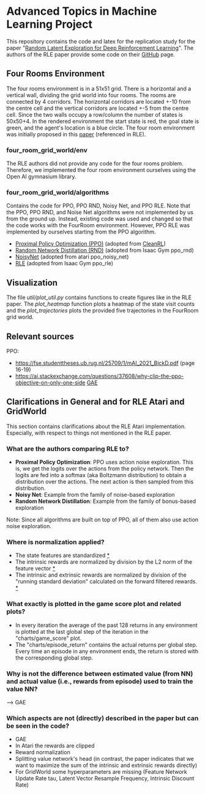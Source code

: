 # Advanced Topics in Machine Learning Project
This repository contains the code and latex for the replication study for the paper "[Random Latent Exploration for Deep Reinforcement Learning](https://arxiv.org/pdf/2407.13755)". The authors of the RLE paper provide some code on their [GitHub](https://github.com/Improbable-AI/random-latent-exploration) page.

## Four Rooms Environment 
The four rooms environment is in a 51x51 grid. There is a horizontal and a vertical wall, dividing the grid world into four rooms. The rooms are connected by 4 corridors. The horizontal corridors are located +-10 from the centre cell and the vertical corridors are located +-5 from the centre cell. Since the two walls occupy a row/column the number of states is 50x50+4. In the rendered environment the start state is red, the goal state is green, and the agent's location is a blue circle.
The four room environment was initially proposed in this [paper](https://www.sciencedirect.com/science/article/pii/S0004370299000521) (referenced in RLE).

### four_room_grid_world/env
The RLE authors did not provide any code for the four rooms problem. Therefore, we implemented the four room environment ourselves using the Open AI gymnasium library. 

### four_room_grid_world/algorithms
Contains the code for PPO, PPO RND, Noisy Net, and PPO RLE.
Note that the PPO, PPO RND, and Noise Net algorithms were not implemented by us from the ground up. Instead, existing code was used and changed so that the code works with the FourRoom environment. However, PPO RLE was implemented by ourselves starting from the PPO algorithm.
- [Proximal Policy Optimization (PPO)]() (adopted from [CleanRL](https://github.com/vwxyzjn/cleanrl/blob/master/cleanrl/ppo.py))
- [Random Network Distillation (RND)](https://arxiv.org/pdf/1810.12894) (adopted from Isaac Gym ppo_rnd)
- [NoisyNet](https://arxiv.org/pdf/1706.10295) (adopted from atari ppo_noisy_net)
- [RLE](https://arxiv.org/pdf/2407.13755) (adopted from Isaac Gym ppo_rle)

## Visualization
The file _util/plot_util.py_ contains functions to create figures like in the RLE paper. The _plot_heatmap_ function plots a heatmap of the state visit counts and the _plot_trajectories_ plots the provided five trajectories in the FourRoom grid world.

## Relevant sources
PPO:
- https://fse.studenttheses.ub.rug.nl/25709/1/mAI_2021_BickD.pdf (page 16-19)
- https://ai.stackexchange.com/questions/37608/why-clip-the-ppo-objective-on-only-one-side
[GAE](https://arxiv.org/pdf/1506.02438)

## Clarifications in General and for RLE Atari and GridWorld
This section contains clarifications about the RLE Atari implementation. Especially, with respect to things not mentioned in the RLE paper.

### What are the authors comparing RLE to?
- **Proximal Policy Optimization**: PPO uses action noise exploration. This is, we get the logits over the actions from the policy network. Then the logits are fed into a softmax (aka Boltzmann distribution) to obtain a distribution over the actions. The next action is then sampled from this distribution.
- **Noisy Net**: Example from the family of noise-based exploration
- **Random Network Distillation**: Example from the family of bonus-based exploration

Note: Since all algorithms are built on top of PPO, all of them also use action noise exploration.

### Where is normalization applied?
- The state features are standardized [*](https://github.com/jonupp/adv_topics_ml_repl_chal/blob/09115467f32bbf14f2df165faee1e369bfdd20a1/ATARI%20games/ppo_rle.py#L356C13-L356C21)
- The intrinsic rewards are normalized by division by the L2 norm of the feature vector [*](https://github.com/jonupp/adv_topics_ml_repl_chal/blob/09115467f32bbf14f2df165faee1e369bfdd20a1/ATARI%20games/ppo_rle.py#L357C54-L357C82)
- The intrinsic and extrinsic rewards are normalized by division of the "running standard deviation" calculated on the forward filtered rewards. [*](https://github.com/jonupp/adv_topics_ml_repl_chal/blob/09115467f32bbf14f2df165faee1e369bfdd20a1/ATARI%20games/ppo_rle.py#L724)

### What exactly is plotted in the game score plot and related plots?
- In every iteration the average of the past 128 returns in any environment is plotted at the last global step of the iteration in the "charts/game_score" plot.
- The "charts/episode_return" contains the actual returns per global step. Every time an episode in any environment ends, the return is stored with the corresponding global step.

### Why is not the difference between estimated value (from NN) and actual value (i.e., rewards from episode) used to train the value NN?
--> GAE

### Which aspects are not (directly) described in the paper but can be seen in the code?
- GAE
- In Atari the rewards are clipped
- Reward normalization
- Splitting value network's head (in contrast, the paper indicates that we want to maximize the sum of the intrinsic and extrinsic rewards directly)
- For GridWorld some hyperparameters are missing (Feature Network Update Rate tau, Latent Vector Resample Frequency, Intrinsic Discount Rate)
